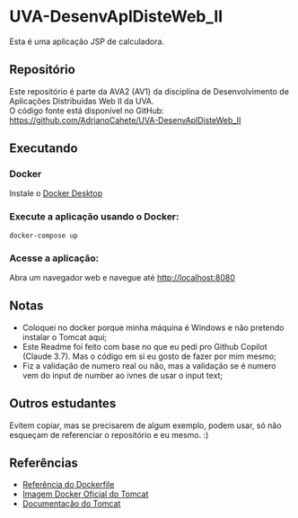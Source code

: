 # UVA-DesenvAplDisteWeb_II

Esta é uma aplicação JSP de calculadora.

## Repositório

Este repositório é parte da AVA2 (AV1) da disciplina de Desenvolvimento de Aplicações Distribuídas Web II da UVA.  
O código fonte está disponível no GitHub: <https://github.com/AdrianoCahete/UVA-DesenvAplDisteWeb_II>
 


## Executando

### Docker
   Instale o [Docker Desktop](https://www.docker.com/products/docker-desktop/)

### **Execute a aplicação usando o Docker**:
   ```
   docker-compose up
   ```

### **Acesse a aplicação**:
   Abra um navegador web e navegue até [http://localhost:8080](http://localhost:8080)


## Notas

- Coloquei no docker porque minha máquina é Windows e não pretendo instalar o Tomcat aqui;
- Este Readme foi feito com base no que eu pedi pro Github Copilot (Claude 3.7). Mas o código em si eu gosto de fazer por mim mesmo;
- Fiz a validação de numero real ou não, mas a validação se é numero vem do input de number ao ivnes de usar o input text;



## Outros estudantes

Evitem copiar, mas se precisarem de algum exemplo, podem usar, só não esqueçam de referenciar o repositório e eu mesmo. :)


## Referências

- [Referência do Dockerfile](https://docs.docker.com/engine/reference/builder/)
- [Imagem Docker Oficial do Tomcat](https://hub.docker.com/_/tomcat)
- [Documentação do Tomcat](https://tomcat.apache.org/tomcat-10.0-doc/index.html)
